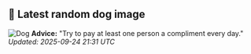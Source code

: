 ## 🐶 Latest random dog image
![Dog](https://images.dog.ceo/breeds/retriever-chesapeake/n02099849_3723.jpg)
**Advice:** "Try to pay at least one person a compliment every day."
*Updated: 2025-09-24 21:31 UTC*
